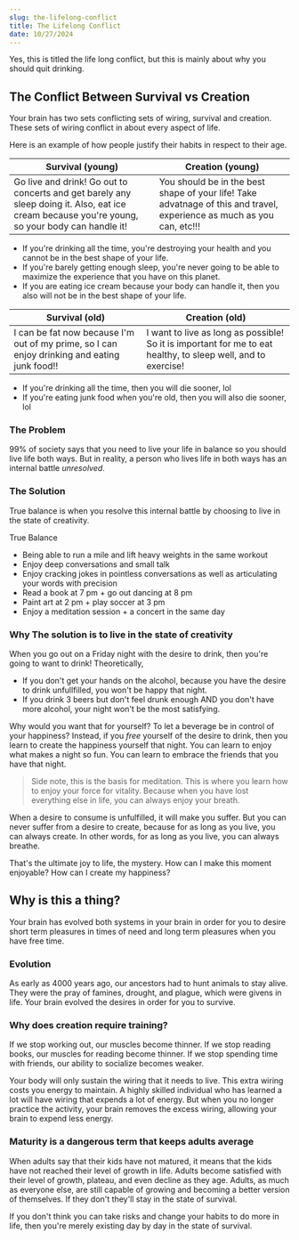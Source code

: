 ```yaml
---
slug: the-lifelong-conflict
title: The Lifelong Conflict
date: 10/27/2024
---
```


Yes, this is titled the life long conflict, but this is mainly about why you should quit drinking.

## The Conflict Between Survival vs Creation

Your brain has two sets conflicting sets of wiring, survival and creation. These sets of wiring conflict in about every aspect of life.

Here is an example of how people justify their habits in respect to their age.

| Survival (young)                                                                                                                               | Creation (young)                                                                                                       |
| ---------------------------------------------------------------------------------------------------------------------------------------------- | ---------------------------------------------------------------------------------------------------------------------- |
| Go live and drink! Go out to concerts and get barely any sleep doing it. Also, eat ice cream because you're young, so your body can handle it! | You should be in the best shape of your life! Take advatnage of this and travel, experience as much as you can, etc!!! |

- If you're drinking all the time, you're destroying your health and you cannot be in the best shape of your life.
- If you're barely getting enough sleep, you're never going to be able to maximize the experience that you have on this planet.
- If you are eating ice cream because your body can handle it, then you also will not be in the best shape of your life.

| Survival (old)                                                                               | Creation (old)                                                                                                |
| -------------------------------------------------------------------------------------------- | ------------------------------------------------------------------------------------------------------------- |
| I can be fat now because I'm out of my prime, so I can enjoy drinking and eating junk food!! | I want to live as long as possible! So it is important for me to eat healthy, to sleep well, and to exercise! |

- If you're drinking all the time, then you will die sooner, lol
- If you're eating junk food when you're old, then you will also die sooner, lol

### The Problem

99% of society says that you need to live your life in balance so you should live life both ways. But in reality, a person who lives life in both ways has an internal battle _unresolved_.

### The Solution

True balance is when you resolve this internal battle by choosing to live in the state of creativity.

True Balance

- Being able to run a mile and lift heavy weights in the same workout
- Enjoy deep conversations and small talk
- Enjoy cracking jokes in pointless conversations as well as articulating your words with precision
- Read a book at 7 pm + go out dancing at 8 pm
- Paint art at 2 pm + play soccer at 3 pm
- Enjoy a meditation session + a concert in the same day

### Why The solution is to live in the state of creativity

When you go out on a Friday night with the desire to drink, then you're going to want to drink! Theoretically,

- If you don't get your hands on the alcohol, because you have the desire to drink unfullfilled, you won't be happy that night.
- If you drink 3 beers but don't feel drunk enough AND you don't have more alcohol, your night won't be the most satisfying.

Why would you want that for yourself? To let a beverage be in control of your happiness?
Instead, if you _free_ yourself of the desire to drink, then you learn to create the happiness yourself that night. You can learn to enjoy what makes a night so fun. You can learn to embrace the friends that you have that night.

> Side note, this is the basis for meditation. This is where you learn how to enjoy your force for vitality. Because when you have lost everything else in life, you can always enjoy your breath.

When a desire to consume is unfulfilled, it will make you suffer. But you can never suffer from a desire to create, because for as long as you live, you can always create. In other words, for as long as you live, you can always breathe.

That's the ultimate joy to life, the mystery. How can I make this moment enjoyable? How can I create my happiness?

## Why is this a thing?

Your brain has evolved both systems in your brain in order for you to desire short term pleasures in times of need and long term pleasures when you have free time.

### Evolution

As early as 4000 years ago, our ancestors had to hunt animals to stay alive. They were the pray of famines, drought, and plague, which were givens in life. Your brain evolved the desires in order for you to survive.

### Why does creation require training?

If we stop working out, our muscles become thinner.
If we stop reading books, our muscles for reading become thinner.
If we stop spending time with friends, our ability to socialize becomes weaker.

Your body will only sustain the wiring that it needs to live. This extra wiring costs you energy to maintain. A highly skilled individual who has learned a lot will have wiring that expends a lot of energy. But when you no longer practice the activity, your brain removes the excess wiring, allowing your brain to expend less energy.

### Maturity is a dangerous term that keeps adults average

When adults say that their kids have not matured, it means that the kids have not reached their level of growth in life. Adults become satisfied with their level of growth, plateau, and even decline as they age. Adults, as much as everyone else, are still capable of growing and becoming a better version of themselves. If they don't they'll stay in the state of survival.

If you don't think you can take risks and change your habits to do more in life, then you're merely existing day by day in the state of survival.
